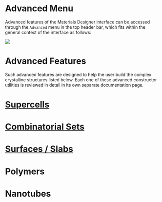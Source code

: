 # Advanced Menu 

Advanced features of the Materials Designer interface can be accessed through the `Advanced` menu in the top header bar, which fits within the general context of the interface as follows:

<img src="/images/advanced-menu.png"/>

# Advanced Features

Such advanced features are designed to help the user build the complex crystalline structures listed below. Each one of these advanced constructor utilities is reviewed in detail in its own separate documentation page. 
 
# [Supercells](advanced/supercell.md) <i class="zmdi zmdi-collection-plus zmdi-hc-border"></i>
# [Combinatorial Sets](advanced/combinatorial-set.md) <i class="zmdi zmdi-collection-plus zmdi-hc-border"></i> 
# [Surfaces / Slabs](advanced/surface-slab.md) <i class="zmdi zmdi-layers zmdi-hc-border"></i>
# Polymers <i class="zmdi zmdi-polymer zmdi-hc-border"></i> 
# Nanotubes <i class="zmdi zmdi-camera-alt zmdi-hc-border"></i>
